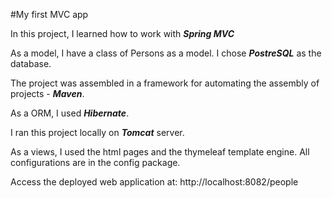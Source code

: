 #My first MVC app

In this project, I learned how to work with ***Spring MVC***

As a model, I have a class of Persons as a model.
I chose ***PostreSQL*** as the database.

The project was assembled in a framework for automating the assembly of projects - ***Maven***.

As a ORM, I used ***Hibernate***.

I ran this project locally on ___Tomcat___ server.

As a views, I used the html pages and the thymeleaf template engine.
All configurations are in the config package.

Access the deployed web application at: http://localhost:8082/people


